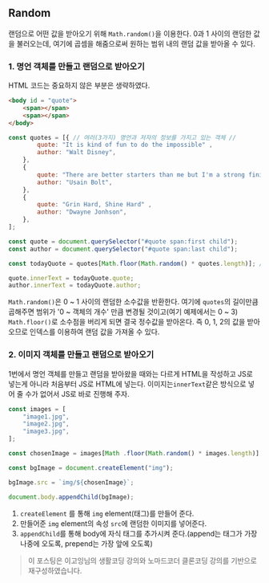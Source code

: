 ## Random



랜덤으로 어떤 값을 받아오기 위해 `Math.random()`을 이용한다. 0과 1 사이의 랜덤한 값을 불러오는데, 여기에 곱셈을 해줌으로써 원하는 범위 내의 랜덤 값을 받아올 수 있다.



### 1. 명언 객체를 만들고 랜덤으로 받아오기



HTML 코드는 중요하지 않은 부분은 생략하였다.

```html
<body id = "quote">
    <span></span>
    <span></span>
</body>
```



```javascript
const quotes = [{ // 여러(3가지) 명언과 저자의 정보를 가지고 있는 객체 //
        quote: "It is kind of fun to do the impossible" ,
        author: "Walt Disney",
    },
    {
        quote: "There are better starters than me but I'm a strong finisher" ,
        author: "Usain Bolt",
    },
    {
        quote: "Grin Hard, Shine Hard" ,
        author: "Dwayne Jonhson",
    },
];

const quote = document.querySelector("#quote span:first child");
const author = document.querySelector("#quote span:last child");

const todayQuote = quotes[Math.floor(Math.random() * quotes.length)]; // 랜덤으로 하나의 명언을 받아오기

quote.innerText = todayQuote.quote;
author.innerText = todayQuote.author;
```



`Math.random()`은 0 ~ 1 사이의 랜덤한 소수값을 반환한다. 여기에 `quotes`의 길이만큼 곱해주면 범위가 '0 ~ 객체의 개수' 만큼 변경될 것이고(여기 예제에서는 0 ~ 3) `Math.floor()`로 소수점을 버리게 되면 결국 정수값을 받아온다. 즉 0, 1, 2의 값을 받아오므로 인덱스를 이용하여 랜덤 값을 가져올 수 있다.



### 2. 이미지 객체를 만들고 랜덤으로 받아오기



1번에서 명언 객체를 만들고 랜덤을 받아왔을 때와는 다르게 HTML을 작성하고 JS로 넣는게 아니라 처음부터 JS로 HTML에 넣는다. 이미지는`innerText`같은 방식으로 넣어 줄 수가 없어서 JS로 바로 진행해 주자.




```javascript
const images = [
    "image1.jpg",
    "image2.jpg",
    "image3.jpg",
];

const chosenImage = images[Math .floor(Math.random() * images.length)];

const bgImage = document.createElement("img");

bgImage.src = `img/${chosenImage}`;

document.body.appendChild(bgImage);
```



1. `createElement` 를 통해 `img` element(태그)를 만들어 준다.
2. 만들어준 `img` element의 속성 `src`에 랜덤한 이미지를 넣어준다.
3. `appendChild`를 통해 body에 자식 태그를 추가시켜 준다.(append는 태그가 가장 나중에 오도록, prepend는 가장 앞에 오도록)





> 이 포스팅은 이고잉님의 생활코딩 강의와 노마드코더 클론코딩 강의를 기반으로 재구성하였습니다.